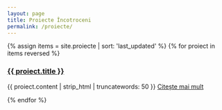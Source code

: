 ```yaml
---
layout: page
title: Proiecte Încotroceni
permalink: /proiecte/
---
```


{% assign items = site.proiecte | sort: 'last_updated' %}
{% for proiect in items reversed %}
  <h3>
    <a href="{{ proiect.url }}">
      {{ proiect.title }}
    </a>
  </h3>
  <p>
    {{ proiect.content | strip_html | truncatewords: 50 }}
    <a href="{{ proiect.url }}">
      Citește mai mult
    </a>
  </p>
{% endfor %}
